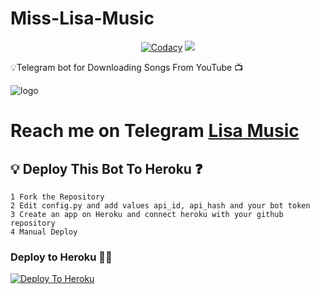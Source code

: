 # Miss-Lisa-Music
<p align="center">
    <a href="https://app.codacy.com/manual/ImTheekshana126/miss-Lisa-Music/dashboard"> <img src="https://img.shields.io/codacy/grade/4d58f2a402b54aed8a7d95f7add45a81?color=cyan&logo=codacy&logoColor=white&style=for-the-badge" alt="Codacy" /></a>
    <a href="https://github.com/ImTheekshana126/miss-Lisa-Music"> <img src="https://img.shields.io/github/repo-size/ImTheekshana126/miss-Lisa-Music?color=cyan&logo=github&logoColor=white&style=for-the-badge" /></a>
</p>


💡Telegram bot for Downloading Songs From YouTube 📺 

![logo](https://telegra.ph/file/86cc2e654b1157f12b94f.jpg)
# Reach me on Telegram [Lisa Music](https://t.me/MissLisaMusic_bot)


## 💡 Deploy This Bot To Heroku ❓️
```
1 Fork the Repository
2 Edit config.py and add values api_id, api_hash and your bot token
3 Create an app on Heroku and connect heroku with your github repository 
4 Manual Deploy 
```
### Deploy to Heroku 🏃‍♂

[![Deploy To Heroku](https://www.herokucdn.com/deploy/button.svg)](https://heroku.com/deploy?template=https://github.com/ImTheekshana126/Miss-Lisa-Music)
